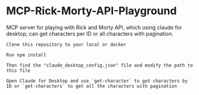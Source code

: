 # MCP-Rick-Morty-API-Playground
MCP server for playing with Rick and Morty API, which using claude for desktop, can get characters per ID or all characters with pagination.

```
Clone this repository to your local or docker
```

``` 
Run npm install 

```

```
Then find the "claude_desktop_config.json" file and modify the path to this file

```

```
Open Claude for Desktop and use `get-character` to get characters by ID or `get-characters` to get all the characters with pagination

```